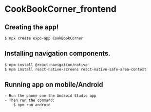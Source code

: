 # CookBookCorner_frontend

## Creating the app!
```bash
$ npx create expo-app CookBookCorner
```

## Installing navigation components.
```bash 
$ npm install @react-navigation/native
$ npm install react-native-screens react-native-safe-area-context

```

## Running app on mobile/Android
```bash 
- Run the phone one the Android Studio app
- Then run the command:
    $ npm run android
```

##
